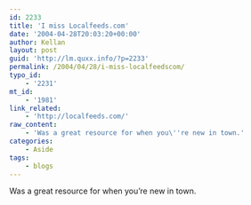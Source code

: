 ```yaml
---
id: 2233
title: 'I miss Localfeeds.com'
date: '2004-04-28T20:03:20+00:00'
author: Kellan
layout: post
guid: 'http://lm.quxx.info/?p=2233'
permalink: /2004/04/28/i-miss-localfeedscom/
typo_id:
    - '2231'
mt_id:
    - '1981'
link_related:
    - 'http://localfeeds.com/'
raw_content:
    - 'Was a great resource for when you\''re new in town.'
categories:
    - Aside
tags:
    - blogs
---
```


Was a great resource for when you’re new in town.